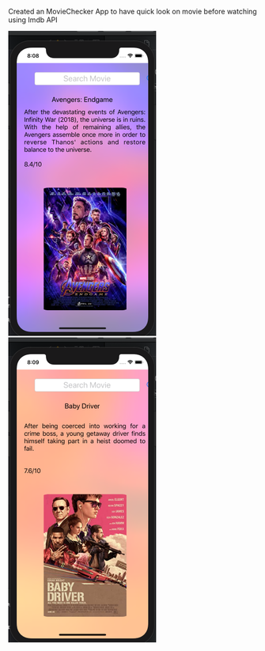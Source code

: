 Created an MovieChecker App to have quick look on movie before watching using Imdb API


![App Brewery Banner](MovieChecker/3.png)
![App Brewery Banner](MovieChecker/4.png)
